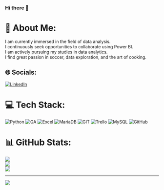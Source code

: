 ### Hi there 👋

# 💫 About Me:
I am currently immersed in the field of data analysis. <br> I continuously seek opportunities to collaborate using Power BI. <br> I am actively pursuing my studies in data analytics.<br> 
I find great passion in soccer, data exploration, and the art of cooking.

## 🌐 Socials:
[![LinkedIn](https://img.shields.io/badge/LinkedIn-%230077B5.svg?logo=linkedin&logoColor=white)](https://linkedin.com/in/https://www.linkedin.com/in/lucasgomezdataanalyst/) 

# 💻 Tech Stack:
![Python](https://img.shields.io/badge/python-3670A0?style=for-the-badge&logo=python&logoColor=ffdd54) 
![GA](https://img.shields.io/badge/Google%20Analytics-E37400?style=for-the-badge&logo=google%20analytics&logoColor=white)
![Excel](https://img.shields.io/badge/Microsoft_Excel-217346?style=for-the-badge&logo=microsoft-excel&logoColor=white)
![MariaDB](https://img.shields.io/badge/MariaDB-003545?style=for-the-badge&logo=mariadb&logoColor=white) ![GIT](https://img.shields.io/badge/Git-fc6d26?style=for-the-badge&logo=git&logoColor=white) ![Trello](https://img.shields.io/badge/Trello-%23026AA7.svg?style=for-the-badge&logo=Trello&logoColor=white) ![MySQL](https://img.shields.io/badge/mysql-%2300f.svg?style=for-the-badge&logo=mysql&logoColor=white) ![GitHub](https://img.shields.io/badge/GitHub-%23121011.svg?style=for-the-badge&logo=github&logoColor=white)
# 📊 GitHub Stats:
![](https://github-readme-stats.vercel.app/api?username=lucasnag&theme=default&hide_border=false&include_all_commits=false&count_private=false)<br/>
![](https://github-readme-streak-stats.herokuapp.com/?user=lucasnag&theme=default&hide_border=false)<br/>
![](https://github-readme-stats.vercel.app/api/top-langs/?username=lucasnag&theme=default&hide_border=false&include_all_commits=false&count_private=false&layout=compact)

---
[![](https://visitcount.itsvg.in/api?id=lucasnag&icon=0&color=0)](https://visitcount.itsvg.in)
